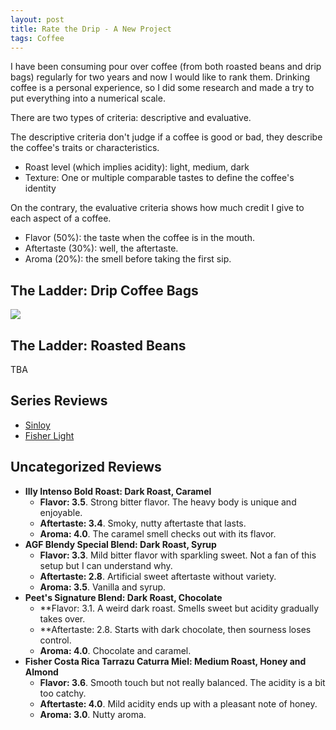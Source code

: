```yaml
---
layout: post
title: Rate the Drip - A New Project
tags: Coffee
---
```


I have been consuming pour over coffee (from both roasted beans and drip bags) regularly for two years and now I would like to rank them. Drinking coffee is a personal experience, so I did some research and made a try to put everything into a numerical scale.

There are two types of criteria: descriptive and evaluative.

The descriptive criteria don't judge if a coffee is good or bad, they describe the coffee's traits or characteristics. 

- Roast level (which implies acidity): light, medium, dark
- Texture: One or multiple comparable tastes to define the coffee's identity

On the contrary, the evaluative criteria shows how much credit I give to each aspect of a coffee. 

- Flavor (50%): the taste when the coffee is in the mouth. 
- Aftertaste (30%): well, the aftertaste.
- Aroma (20%): the smell before taking the first sip.

## The Ladder: Drip Coffee Bags

![](https://jiaxi-github-pages-photohost.oss-cn-beijing.aliyuncs.com/pyreneesalpaca/images/2021-11-11-coffee-ladder.png)

## The Ladder: Roasted Beans

TBA

## Series Reviews

- [Sinloy](https://jiaxigu.github.io/2021/11/11/rate-drip-1-sinloy.html)
- [Fisher Light](https://jiaxigu.github.io/2021/12/21/rate-drip-2-fisher-light.html)

## Uncategorized Reviews

- **Illy Intenso Bold Roast: Dark Roast, Caramel**
  - **Flavor: 3.5**. Strong bitter flavor. The heavy body is unique and enjoyable.
  - **Aftertaste: 3.4**. Smoky, nutty aftertaste that lasts.
  - **Aroma: 4.0**. The caramel smell checks out with its flavor.
- **AGF Blendy Special Blend: Dark Roast, Syrup**
  - **Flavor: 3.3**. Mild bitter flavor with sparkling sweet. Not a fan of this setup but I can understand why.
  - **Aftertaste: 2.8**. Artificial sweet aftertaste without variety.
  - **Aroma: 3.5**. Vanilla and syrup.
- **Peet's Signature Blend: Dark Roast, Chocolate**
  - **Flavor: 3.1. A weird dark roast. Smells sweet but acidity gradually takes over.
  - **Aftertaste: 2.8. Starts with dark chocolate, then sourness loses control.
  - **Aroma: 4.0**. Chocolate and caramel. 
- **Fisher Costa Rica Tarrazu Caturra Miel: Medium Roast, Honey and Almond**
  - **Flavor: 3.6**. Smooth touch but not really balanced. The acidity is a bit too catchy.
  - **Aftertaste: 4.0**. Mild acidity ends up with a pleasant note of honey.
  - **Aroma: 3.0**. Nutty aroma.

